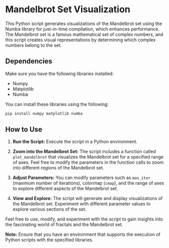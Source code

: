 # Mandelbrot Set Visualization

This Python script generates visualizations of the Mandelbrot set using the Numba library for just-in-time compilation, which enhances performance. The Mandelbrot set is a famous mathematical set of complex numbers, and this script creates visual representations by determining which complex numbers belong to the set.

## Dependencies
Make sure you have the following libraries installed:

- Numpy
- Matplotlib
- Numba

You can install these libraries using the following:

```bash
pip install numpy matplotlib numba
```

## How to Use

1. **Run the Script:**
   Execute the script in a Python environment.

2. **Zoom into the Mandelbrot Set:**
   The script includes a function called `plot_mandelbrot` that visualizes the Mandelbrot set for a specified range of axes. Feel free to modify the parameters in the function calls to zoom into different regions of the Mandelbrot set.

3. **Adjust Parameters:**
   You can modify parameters such as `max_iter` (maximum number of iterations), colormap (`cmap`), and the range of axes to explore different aspects of the Mandelbrot set.

4. **View and Explore:**
   The script will generate and display visualizations of the Mandelbrot set. Experiment with different parameter values to explore various sections of the set.

Feel free to use, modify, and experiment with the script to gain insights into the fascinating world of fractals and the Mandelbrot set.

**Note:** Ensure that you have an environment that supports the execution of Python scripts with the specified libraries.